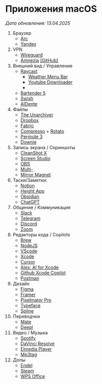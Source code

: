 # Приложения macOS 
*Дата обновления: 13.04.2025* 

1. Браузер
	- [Arc](https://arc.net/)
	- [Yandex](https://browser.yandex.ru/c/browser-macos)
2. VPN
	- [Wireguard](https://apps.apple.com/us/app/wireguard/id1441195209)
	- [Amnezia](https://apps.apple.com/us/app/amneziavpn/id1600529900) [[GitHub]](https://github.com/amnezia-vpn/awg-apple)
3. Внешний вид / Управление
	- [Raycast](https://www.raycast.com/)
		- [Weather Menu Bar](https://www.raycast.com/koinzhang/menubar-weather)
		- [Youtube Downloader](https://www.raycast.com/vimtor/video-downloader)
		-
	- [Bartender 5](https://www.macbartender.com/)
	- [Swish](https://highlyopinionated.co/swish/)
	- [AlDente](https://apphousekitchen.com/aldente-overview/pricing/)
4. Файлы
	- [The Unarchiver](https://apps.apple.com/my/app/the-unarchiver/id425424353)
	- [Dropbox](https://www.dropbox.com/)
	- [Fabric](https://fabric.so/download/desktop)
	- [Compresso](https://tools.rotato.app/compress/desktop) + [Rotato](https://rotato.app/)
	- [Permute 3](https://apps.apple.com/us/app/permute-3/id1444998321) 
	- [Downie](https://software.charliemonroe.net/downie/)
5. Запись экрана / Скриншоты
	- [CleanShot X](https://cleanshot.com/)
	- [Screen Studio](https://screen.studio/)
	- [OBS](https://obsproject.com/kb/mac-installation)
	- [Multi-](https://multi.app/)
	- [Mirror Magnet](https://apps.apple.com/us/app/mirror-magnet/id1563698880)
6. Таски/Заметки:
	- [Notion](https://www.notion.com/desktop)
	- [Height App](https://multi.app/)
	- [Obsidian](https://obsidian.md/download)
	- [ChatGPT](https://openai.com/chatgpt/download/)
7. Общение / Коммуникация
	- [Slack](https://slack.com/downloads/mac)
	- [Telegram](https://macos.telegram.org/)
	- [Discord](https://discord.com/api/download?platform=osx)
	- [Zoom](https://zoom.us/download?os=mac)
8. Редакторы кода / Copilots
	- [Brew](https://brew.sh/)
	- [NodeJS](https://nodejs.org/en/download)
	- [VScode](https://code.visualstudio.com/download)
	- [Xcode](https://apps.apple.com/us/app/xcode/id497799835)
	- [Cursor](https://www.cursor.com/)
	- [Alex: AI for Xcode](https://www.alexcodes.app/)
	- [Github Xcode Copilot](https://github.com/github/CopilotForXcode)
	- [Postman](https://www.postman.com/downloads/)
9. Дизайн
	- [Figma](https://www.figma.com/downloads/)
	- [Framer](https://www.framer.com/downloads/)
	- [Pixelmator Pro](https://apps.apple.com/us/app/pixelmator-pro/id1289583905)
	- [Typeface](https://typefaceapp.com/)
	- [Spline](https://docs.spline.design/doc/download-spline-for-desktop/docnmXhE0peg)
10. Переводчки
	- [Mate](https://gikken.co/mate-translate/)
	- [Deepl](https://www.deepl.com/en/macos-app)
11. Видео / Музыка
	- [Spotify](https://www.spotify.com/de-en/download/mac/)
	- [DaVinci Resolve](https://apps.apple.com/us/app/davinci-resolve/id571213070)
	- [Elmedia Player](https://apps.apple.com/us/app/elmedia-video-player/id1044549675)
	- [Mp3tag](https://mp3tag.app/get/)
12. Допы
	- [Endel](https://endel.io/)
	- [Steam](https://store.steampowered.com/about/)
	- [WPS Office](https://ru.wps.com/office/mac/)